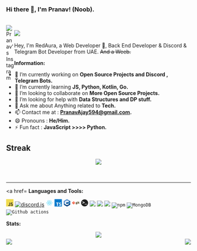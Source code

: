 ### Hi there 👋, I'm Pranav! (Noob).

<br/>
<a href="https://www.instagram.com/pranavpokedude/">
  <img align="left" alt="Pranav's Instagram" width="22px" src="https://cdn.jsdelivr.net/npm/simple-icons@v3/icons/instagram.svg" />
</a>

![](https://visitors-badge.glitch.me/badge?page_id=Awesome-RJ.Awesome-RJ)



Hey, I'm RedAura, a Web Developer 🚀, Back End Developer & Discord & Telegram Bot Developer from UAE. ~~And a Weeb.~~

 **Information:**

- 🔭 I’m currently working on  **Open Source Projects and Discord , Telegram Bots.**
- 🌱 I’m currently learning  **JS, Python, Kotlin, Go.**
- 👯 I’m looking to collaborate on **More Open Source Projects.**
- 🤔 I’m looking for help with  **Data Structures and DP stuff.**
- 💬 Ask me about  Anything related to **Tech.**
- 📫 Contact me at :  **PranavAjay594@gmail.com.**
- 😄 Pronouns :  **He/Him.**
- ⚡ Fun fact : **JavaScript >>>> Python.**


## Streak
<p align="center"><img src="https://github-readme-streak-stats.herokuapp.com/?user=moezilla&theme=dark"/></p>

<br>

---
<a href=
**Languages and Tools:**  


<code><img height="20" src="https://raw.githubusercontent.com/github/explore/80688e429a7d4ef2fca1e82350fe8e3517d3494d/topics/javascript/javascript.png"></code>
<a href="https://discord.js.org"><img src="https://cdn.discordapp.com/attachments/740865034887888996/740865173065170994/logo-square.png" width="20" alt="discord.js" /></a>
<code><img height="20" src="https://raw.githubusercontent.com/github/explore/80688e429a7d4ef2fca1e82350fe8e3517d3494d/topics/react/react.png"></code>
<code><img height="20" src="https://raw.githubusercontent.com/github/explore/80688e429a7d4ef2fca1e82350fe8e3517d3494d/topics/typescript/typescript.png"></code>
<code><img height="20" src="https://raw.githubusercontent.com/github/explore/80688e429a7d4ef2fca1e82350fe8e3517d3494d/topics/cpp/cpp.png"></code>
<code><img height="20" src="https://raw.githubusercontent.com/github/explore/80688e429a7d4ef2fca1e82350fe8e3517d3494d/topics/git/git.png"></code>
<code><img height="20" src="https://raw.githubusercontent.com/github/explore/80688e429a7d4ef2fca1e82350fe8e3517d3494d/topics/terminal/terminal.png"></code>
<code><img height="20" src="https://img.shields.io/badge/-Nodejs-43853d?style=flat-square&logo=Node.js&logoColor=white"/></code>
<code><img height="20" src="https://img.shields.io/badge/-HTML5-E34F26?style=flat-square&logo=html5&logoColor=white" /></code>
<code><img height="20" src="https://img.shields.io/badge/-Heroku-430098?style=flat-square&logo=heroku&logoColor=white" /></code>
<code><img alt="npm" src="https://img.shields.io/badge/-NPM-CB3837?style=flat-square&logo=npm&logoColor=white" /></code>
<code><img alt="MongoDB" src="https://img.shields.io/badge/-MongoDB-13aa52?style=flat-square&logo=mongodb&logoColor=white" /></code>
<code><img alt="Github actions" src="https://img.shields.io/badge/-Github_Actions-2088FF?style=flat-square&logo=github-actions&logoColor=white" /></code>





**Stats:**  


<div align="center"><img src="https://github-profile-trophy.vercel.app/?username=MoeZilla&theme=dracula&count_private=true"></div>
<img align="left" src="https://github-readme-stats.vercel.app/api?username=MoeZilla&show_icons=true&hide_border=true&theme=tokyonight"><img align="right" src="https://github-readme-stats.vercel.app/api/top-langs/?username=MoeZilla&theme=tokyonight&hide=batchfile">

